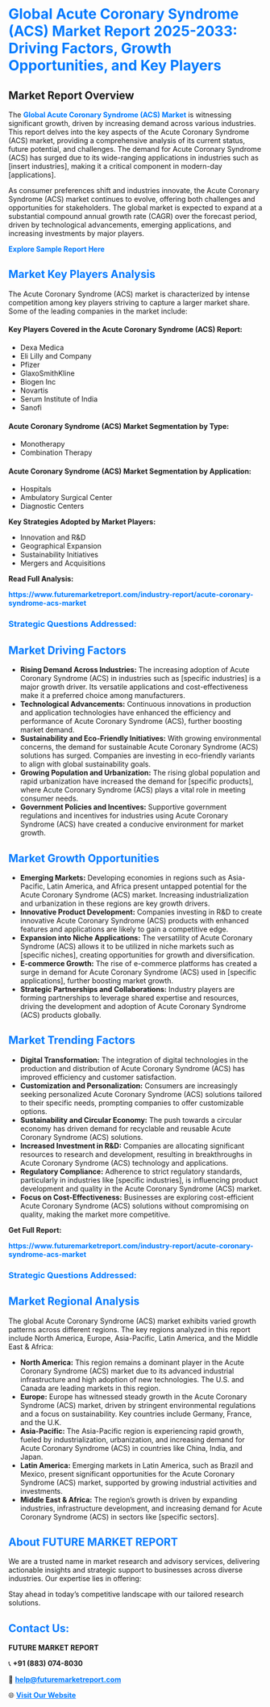 <h1 style="color: #007BFF;">Global Acute Coronary Syndrome (ACS) Market Report 2025-2033: Driving Factors, Growth Opportunities, and Key Players</h1>

<section id="overview">
<h2>Market Report Overview</h2>
<p>The <a href="https://www.futuremarketreport.com/industry-report/acute-coronary-syndrome-acs-market" style="color: #007BFF; text-decoration: none;"><strong>Global Acute Coronary Syndrome (ACS) Market</strong></a> is witnessing significant growth, driven by increasing demand across various industries. This report delves into the key aspects of the Acute Coronary Syndrome (ACS) market, providing a comprehensive analysis of its current status, future potential, and challenges. The demand for Acute Coronary Syndrome (ACS) has surged due to its wide-ranging applications in industries such as [insert industries], making it a critical component in modern-day [applications].</p>
<p>As consumer preferences shift and industries innovate, the Acute Coronary Syndrome (ACS) market continues to evolve, offering both challenges and opportunities for stakeholders. The global market is expected to expand at a substantial compound annual growth rate (CAGR) over the forecast period, driven by technological advancements, emerging applications, and increasing investments by major players.</p>
</section>

<section id="overview">
<p><a href="https://www.futuremarketreport.com/request-sample/reportId=82871" style="color: #007BFF; text-decoration: none;"><strong>Explore Sample Report Here</strong></a></p>
</section>

<section id="key-players">
<h2 style="color: #007BFF;">Market Key Players Analysis</h2>
<p>The Acute Coronary Syndrome (ACS) market is characterized by intense competition among key players striving to capture a larger market share. Some of the leading companies in the market include:</p>
<h4>Key Players Covered in the Acute Coronary Syndrome (ACS) Report:</h4>
<ul><li>Dexa Medica</li><li>Eli Lilly and Company</li><li>Pfizer</li><li>GlaxoSmithKline</li><li>Biogen Inc</li><li>Novartis</li><li>Serum Institute of India</li><li>Sanofi</li></ul>
<h4>Acute Coronary Syndrome (ACS) Market Segmentation by Type:</h4>
<ul><li>Monotherapy</li><li>Combination Therapy</li></ul>

<h4>Acute Coronary Syndrome (ACS) Market Segmentation by Application:</h4>
<ul><li>Hospitals</li><li>Ambulatory Surgical Center</li><li>Diagnostic Centers</li></ul>
<p><strong>Key Strategies Adopted by Market Players:</strong></p>
<ul>
<li>Innovation and R&D</li>
<li>Geographical Expansion</li>
<li>Sustainability Initiatives</li>
<li>Mergers and Acquisitions</li>
</ul>
</section>

<section>
<p><strong>Read Full Analysis: </strong></p><a href="https://www.futuremarketreport.com/industry-report/acute-coronary-syndrome-acs-market" style="color: #007BFF; text-decoration: none;"><strong>https://www.futuremarketreport.com/industry-report/acute-coronary-syndrome-acs-market</strong></a>
<h3 style="color: #007BFF;">Strategic Questions Addressed:</h3>
</section>

<section id="driving-factors">
<h2 style="color: #007BFF;">Market Driving Factors</h2>
<ul>
<li><strong>Rising Demand Across Industries:</strong> The increasing adoption of Acute Coronary Syndrome (ACS) in industries such as [specific industries] is a major growth driver. Its versatile applications and cost-effectiveness make it a preferred choice among manufacturers.</li>
<li><strong>Technological Advancements:</strong> Continuous innovations in production and application technologies have enhanced the efficiency and performance of Acute Coronary Syndrome (ACS), further boosting market demand.</li>
<li><strong>Sustainability and Eco-Friendly Initiatives:</strong> With growing environmental concerns, the demand for sustainable Acute Coronary Syndrome (ACS) solutions has surged. Companies are investing in eco-friendly variants to align with global sustainability goals.</li>
<li><strong>Growing Population and Urbanization:</strong> The rising global population and rapid urbanization have increased the demand for [specific products], where Acute Coronary Syndrome (ACS) plays a vital role in meeting consumer needs.</li>
<li><strong>Government Policies and Incentives:</strong> Supportive government regulations and incentives for industries using Acute Coronary Syndrome (ACS) have created a conducive environment for market growth.</li>
</ul>
</section>

<section id="growth-opportunities">
<h2 style="color: #007BFF;">Market Growth Opportunities</h2>
<ul>
<li><strong>Emerging Markets:</strong> Developing economies in regions such as Asia-Pacific, Latin America, and Africa present untapped potential for the Acute Coronary Syndrome (ACS) market. Increasing industrialization and urbanization in these regions are key growth drivers.</li>
<li><strong>Innovative Product Development:</strong> Companies investing in R&D to create innovative Acute Coronary Syndrome (ACS) products with enhanced features and applications are likely to gain a competitive edge.</li>
<li><strong>Expansion into Niche Applications:</strong> The versatility of Acute Coronary Syndrome (ACS) allows it to be utilized in niche markets such as [specific niches], creating opportunities for growth and diversification.</li>
<li><strong>E-commerce Growth:</strong> The rise of e-commerce platforms has created a surge in demand for Acute Coronary Syndrome (ACS) used in [specific applications], further boosting market growth.</li>
<li><strong>Strategic Partnerships and Collaborations:</strong> Industry players are forming partnerships to leverage shared expertise and resources, driving the development and adoption of Acute Coronary Syndrome (ACS) products globally.</li>
</ul>
</section>

<section id="trending-factors">
<h2 style="color: #007BFF;">Market Trending Factors</h2>
<ul>
<li><strong>Digital Transformation:</strong> The integration of digital technologies in the production and distribution of Acute Coronary Syndrome (ACS) has improved efficiency and customer satisfaction.</li>
<li><strong>Customization and Personalization:</strong> Consumers are increasingly seeking personalized Acute Coronary Syndrome (ACS) solutions tailored to their specific needs, prompting companies to offer customizable options.</li>
<li><strong>Sustainability and Circular Economy:</strong> The push towards a circular economy has driven demand for recyclable and reusable Acute Coronary Syndrome (ACS) solutions.</li>
<li><strong>Increased Investment in R&D:</strong> Companies are allocating significant resources to research and development, resulting in breakthroughs in Acute Coronary Syndrome (ACS) technology and applications.</li>
<li><strong>Regulatory Compliance:</strong> Adherence to strict regulatory standards, particularly in industries like [specific industries], is influencing product development and quality in the Acute Coronary Syndrome (ACS) market.</li>
<li><strong>Focus on Cost-Effectiveness:</strong> Businesses are exploring cost-efficient Acute Coronary Syndrome (ACS) solutions without compromising on quality, making the market more competitive.</li>
</ul>
</section>

<section>
<p><strong>Get Full Report: </strong></p><a href="https://www.futuremarketreport.com/industry-report/acute-coronary-syndrome-acs-market" style="color: #007BFF; text-decoration: none;"><strong>https://www.futuremarketreport.com/industry-report/acute-coronary-syndrome-acs-market</strong></a>
<h3 style="color: #007BFF;">Strategic Questions Addressed:</h3>
</section>


<section id="regional-analysis">
<h2 style="color: #007BFF;">Market Regional Analysis</h2>
<p>The global Acute Coronary Syndrome (ACS) market exhibits varied growth patterns across different regions. The key regions analyzed in this report include North America, Europe, Asia-Pacific, Latin America, and the Middle East & Africa:</p>
<ul>
<li><strong>North America:</strong> This region remains a dominant player in the Acute Coronary Syndrome (ACS) market due to its advanced industrial infrastructure and high adoption of new technologies. The U.S. and Canada are leading markets in this region.</li>
<li><strong>Europe:</strong> Europe has witnessed steady growth in the Acute Coronary Syndrome (ACS) market, driven by stringent environmental regulations and a focus on sustainability. Key countries include Germany, France, and the U.K.</li>
<li><strong>Asia-Pacific:</strong> The Asia-Pacific region is experiencing rapid growth, fueled by industrialization, urbanization, and increasing demand for Acute Coronary Syndrome (ACS) in countries like China, India, and Japan.</li>
<li><strong>Latin America:</strong> Emerging markets in Latin America, such as Brazil and Mexico, present significant opportunities for the Acute Coronary Syndrome (ACS) market, supported by growing industrial activities and investments.</li>
<li><strong>Middle East & Africa:</strong> The region’s growth is driven by expanding industries, infrastructure development, and increasing demand for Acute Coronary Syndrome (ACS) in sectors like [specific sectors].</li>
</ul>
</section>

<footer>
<h2 style="color: #007BFF;">About FUTURE MARKET REPORT</h2>
<p>We are a trusted name in market research and advisory services, delivering actionable insights and strategic support to businesses across diverse industries. Our expertise lies in offering:</p>

<p>Stay ahead in today’s competitive landscape with our tailored research solutions.</p>

<h2 style="color: #007BFF;">Contact Us:</h2>
<p><strong>FUTURE MARKET REPORT</strong></p>
<p>📞 <strong>+91 (883) 074-8030</strong></p>
<p>📧 <strong><a href="mailto:help@futuremarketreport.com" style="color: #007BFF;">help@futuremarketreport.com</a></strong></p>
<p>🌐 <strong><a href="https://www.futuremarketreport.com/" style="color: #007BFF;">Visit Our Website</a></strong></p>
</footer>
